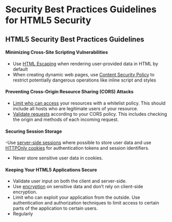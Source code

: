 # Security Best Practices Guidelines for HTML5 Security 

## HTML5 Security Best Practices Guidelines 

#### Minimizing Cross-Site Scripting Vulnerabilities 

- Use [HTML Escaping](https://www.owasp.org/index.php/XSS_(Cross_Site_Scripting)_Prevention_Cheat_Sheet#RULE_.231_-_HTML_Escape_Before_Inserting_Untrusted_Data_into_HTML_Element_Content) when rendering user-provided data in HTML by default 
- When creating dynamic web pages, use [Content Security Policy](https://content-security-policy.com/) to restrict potentially dangerous operations like inline script and styles 

#### Preventing Cross-Origin Resource Sharing (CORS) Attacks

- [Limit who can access](https://www.taniarascia.com/how-to-connect-to-an-api-with-javascript/) your resources with a whitelist policy. This should include all hosts who are legitimate users of your resource. 
- [Validate requests](https://www.nczonline.net/blog/2010/05/25/cross-domain-ajax-with-cross-origin-resource-sharing/) according to your CORS policy. This includes checking the origin and methods of each incoming request. 

#### Securing Session Storage

-Use [server-side sessions](https://www.sitepoint.com/php-sessions-vs-cookies/) where possible to store user data and use [HTTPOnly cookies](https://developer.mozilla.org/en-US/docs/Web/HTTP/Cookies#Secure_and_HttpOnly_cookies) for authentication tokens and session identifiers. 
- Never store sensitive user data in cookies. 

#### Keeping Your HTML5 Applications Secure

- Validate user input on both the client and server-side. 
- Use [encryption](https://www.howtogeek.com/204407/htg-explains-what-is-encryption-and-how-does-it-work/) on sensitive data and don’t rely on client-side encryption. 
- Limit who can exploit your application from the outside. Use authentication and authorization techniques to limit access to certain parts of the application to certain users. 
- Regularly